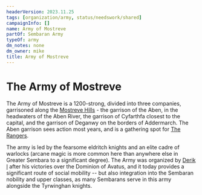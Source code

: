 ```yaml
---
headerVersion: 2023.11.25
tags: [organization/army, status/needswork/shared]
campaignInfo: []
name: Army of Mostreve
partOf: Sembaran Army
typeOf: army
dm_notes: none
dm_owner: mike
title: Army of Mostreve
---
```

# The Army of Mostreve

The Army of Mostreve is a 1200-strong, divided into three companies, garrisoned along the [Mostreve Hills](<../../gazetteer/greater-sembara/mostreve-hills.md>) - the garrison of the Aben, in the headwaters of the Aben River, the garrison of Cyfarthfa closest to the capital, and the garrison of Deganwy on the borders of Addermarch. The Aben garrison sees action most years, and is a gathering spot for [The Rangers](<../the-rangers.md>).

The army is led by the fearsome eldritch knights and an elite cadre of warlocks (arcane magic is more common here than anywhere else in Greater Sembara to a significant degree). The Army was organized by [Derik I](<../../people/historical-figures/sembaran-royalty/derik-i.md>) after his victories over the Dominion of Avatus, and it today provides a significant route of social mobility -- but also integration into the Sembaran nobility and upper classes, as many Sembarans serve in this army alongside the Tyrwinghan knights.

